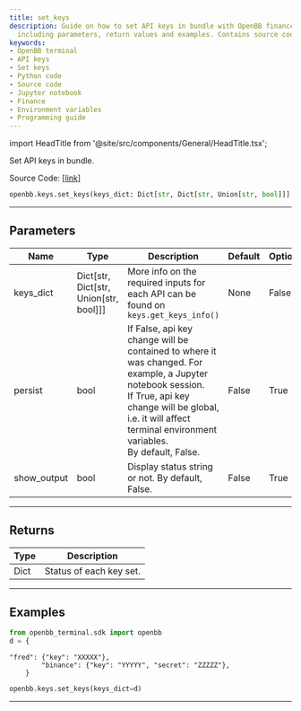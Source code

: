 ```yaml
---
title: set_keys
description: Guide on how to set API keys in bundle with OpenBB finance terminal,
  including parameters, return values and examples. Contains source code link
keywords:
- OpenBB terminal
- API keys
- Set keys
- Python code
- Source code
- Jupyter notebook
- Finance
- Environment variables
- Programming guide
---
```


import HeadTitle from '@site/src/components/General/HeadTitle.tsx';

<HeadTitle title="set_keys - Keys - Reference | OpenBB SDK Docs" />

Set API keys in bundle.

Source Code: [[link](https://github.com/OpenBB-finance/OpenBBTerminal/tree/main/openbb_terminal/keys_model.py#L116)]

```python
openbb.keys.set_keys(keys_dict: Dict[str, Dict[str, Union[str, bool]]], persist: bool = False, show_output: bool = False)
```

---

## Parameters

| Name | Type | Description | Default | Optional |
| ---- | ---- | ----------- | ------- | -------- |
| keys_dict | Dict[str, Dict[str, Union[str, bool]]] | More info on the required inputs for each API can be found on `keys.get_keys_info()` | None | False |
| persist | bool | If False, api key change will be contained to where it was changed. For example, a Jupyter notebook session.<br/>If True, api key change will be global, i.e. it will affect terminal environment variables.<br/>By default, False. | False | True |
| show_output | bool | Display status string or not. By default, False. | False | True |


---

## Returns

| Type | Description |
| ---- | ----------- |
| Dict | Status of each key set. |
---

## Examples

```python
from openbb_terminal.sdk import openbb
d = {
```

```
"fred": {"key": "XXXXX"},
        "binance": {"key": "YYYYY", "secret": "ZZZZZ"},
    }
```
```python
openbb.keys.set_keys(keys_dict=d)
```

---
